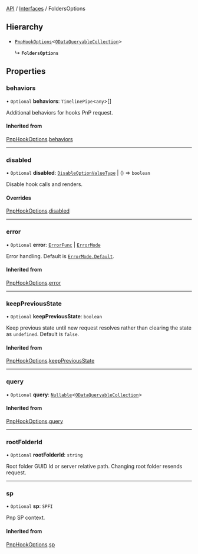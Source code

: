 [API](API/index.md) / [Interfaces](index.md) / FoldersOptions

## Hierarchy

- [`PnpHookOptions`](types_options.PnpHookOptions.md)<[`ODataQueryableCollection`](types_ODataQueryable.ODataQueryableCollection.md)\>

  ↳ **`FoldersOptions`**

## Properties

### behaviors

• `Optional` **behaviors**: `TimelinePipe`<`any`\>[]

Additional behaviors for hooks PnP request.

#### Inherited from

[PnpHookOptions](types_options.PnpHookOptions.md).[behaviors](types_options.PnpHookOptions.md#behaviors)

___

### disabled

• `Optional` **disabled**: [`DisableOptionValueType`](types_options_RenderOptions.md#disableoptionvaluetype) \| () => `boolean`

Disable hook calls and renders.

#### Overrides

[PnpHookOptions](types_options.PnpHookOptions.md).[disabled](types_options.PnpHookOptions.md#disabled)

___

### error

• `Optional` **error**: [`ErrorFunc`](types_options_ExceptionOptions.md#errorfunc) \| [`ErrorMode`](ErrorMode.md)

Error handling. Default is [`ErrorMode.Default`](ErrorMode.md#default).

#### Inherited from

[PnpHookOptions](types_options.PnpHookOptions.md).[error](types_options.PnpHookOptions.md#error)

___

### keepPreviousState

• `Optional` **keepPreviousState**: `boolean`

Keep previous state until new request resolves rather than clearing the state as `undefined`. Default is `false`.

#### Inherited from

[PnpHookOptions](types_options.PnpHookOptions.md).[keepPreviousState](types_options.PnpHookOptions.md#keeppreviousstate)

___

### query

• `Optional` **query**: [`Nullable`](NullableT.md#nullable)<[`ODataQueryableCollection`](types_ODataQueryable.ODataQueryableCollection.md)\>

#### Inherited from

[PnpHookOptions](types_options.PnpHookOptions.md).[query](types_options.PnpHookOptions.md#query)

___

### rootFolderId

• `Optional` **rootFolderId**: `string`

Root folder GUID Id or server relative path. Changing root folder resends request.

___

### sp

• `Optional` **sp**: `SPFI`

Pnp SP context.

#### Inherited from

[PnpHookOptions](types_options.PnpHookOptions.md).[sp](types_options.PnpHookOptions.md#sp)